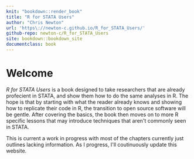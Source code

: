 ```yaml
---
knit: "bookdown::render_book"
title: "R for STATA Users"
author: "Chris Newton"
url: 'https\://newton-c.github.io/R_for_STATA_Users/'
github-repo: newton-c/R_for_STATA_Users
site: bookdown::bookdown_site
documentclass: book
---
```


# Welcome

*R for STATA Users* is a book designed to take researchers that are already profecient in STATA, and show them how to do the same analyses in R. The hope is that by starting with what the reader already knows and showing how to replicate their code in R, the transition to open source software will be gentle. After covering the basics, the book then moves on to more R specific lessons that may introduce techniques that aren't commonly seen in STATA. 

This is current a work in progress with most of the chapters currently just outlines lacking information. As I progress, I'll coutinuously update this website. 


